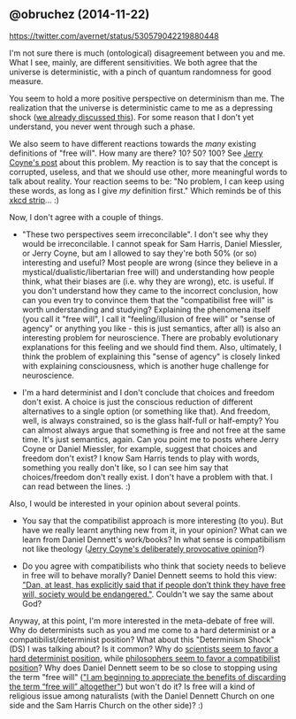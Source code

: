 ## @obruchez (2014-11-22)

https://twitter.com/avernet/status/530579042219880448

I'm not sure there is much (ontological) disagreement between you and me. What I see, mainly, are different sensitivities. We both agree that the universe is deterministic, with a pinch of quantum randomness for good measure.

You seem to hold a more positive perspective on determinism than me. The realization that the universe is deterministic came to me as a depressing shock ([we already discussed this](https://github.com/obruchez/public/blob/master/Twitter/Reply%20to%20%40avernet%20(2014-01-20).md)). For some reason that I don't yet understand, you never went through such a phase.

We also seem to have different reactions towards the *many* existing definitions of "free will". How many are there? 10? 50? 100? See [Jerry Coyne's post](http://whyevolutionistrue.wordpress.com/2014/11/20/another-unconvincing-redefinition-of-free-will/) about this problem. My reaction is to say that the concept is corrupted, useless, and that we should use other, more meaningful words to talk about reality. Your reaction seems to be: "No problem, I can keep using these words, as long as I give *my* definition first." Which reminds be of this [xkcd strip](https://xkcd.com/927/)... :)

Now, I don't agree with a couple of things.

*  "These two perspectives seem irreconcilable". I don't see why they would be irreconcilable. I cannot speak for Sam Harris, Daniel Miessler, or Jerry Coyne, but am I allowed to say they're both 50% (or so) interesting and useful? Most people are wrong (since they believe in a mystical/dualistic/libertarian free will) and understanding how people think, what their biases are (i.e. why they are wrong), etc. is useful. If you don't understand how they came to the incorrect conclusion, how can you even try to convince them that the "compatibilist free will" is worth understanding and studying? Explaining the phenomena itself (you call it "free will", I call it "feeling/illusion of free will" or "sense of agency" or anything you like - this is just semantics, after all) is also an interesting problem for neuroscience. There are probably evolutionary explanations for this feeling and we should find them. Also, ultimately, I think the problem of explaining this "sense of agency" is closely linked with explaining consciousness, which is another huge challenge for neuroscience.

* I'm a hard determinist and I don't conclude that choices and freedom don't exist. A choice is just the conscious reduction of different alternatives to a single option (or something like that). And freedom, well, is always constrained, so is the glass half-full or half-empty? You can almost always argue that something is free and not free at the same time. It's just semantics, again. Can you point me to posts where Jerry Coyne or Daniel Miessler, for example, suggest that choices and freedom don't exist? I know Sam Harris tends to play with words, something you really don't like, so I can see him say that choices/freedom don't really exist. I don't have a problem with that. I can read between the lines. :)

Also, I would be interested in your opinion about several points.

* You say that the compatibilist approach is more interesting (to you). But have we really learnt anything new from it, in your opinion? What can we learn from Daniel Dennett's work/books? In what sense is compatibilism not like theology ([Jerry Coyne's deliberately provocative opinion](http://whyevolutionistrue.wordpress.com/2014/11/20/another-unconvincing-redefinition-of-free-will/)?)

* Do you agree with compatibilists who think that society needs to believe in free will to behave morally? Daniel Dennett seems to hold this view: ["Dan, at least, has explicitly said that if people don’t think they have free will, society would be endangered."](http://whyevolutionistrue.wordpress.com/2014/02/13/sam-harris-vs-dan-dennett-on-free-will/). Couldn't we say the same about God?

Anyway, at this point, I'm more interested in the meta-debate of free will. Why do determinists such as you and me come to a hard determinist or a compatibilist/determinist position? What about this "Determinism Shock" (DS) I was talking about? Is it common? Why do [scientists seem to favor a hard determinist position](http://whyevolutionistrue.wordpress.com/2014/04/01/is-dennett-rethinking-free-will/), while [philosophers seem to favor a compatibilist position](http://philpapers.org/archive/BOUWDP)? Why does Daniel Dennett seem to be so close to stopping using the term "free will" (["I am beginning to appreciate the benefits of discarding the term “free will” altogether"](http://www.methodejournal.org/index.php?journal=meth&page=article&op=view&path%5B%5D=67&path%5B%5D=65)) but won't do it? Is free will a kind of religious issue among naturalists (with the Daniel Dennett Church on one side and the Sam Harris Church on the other side)? :)
